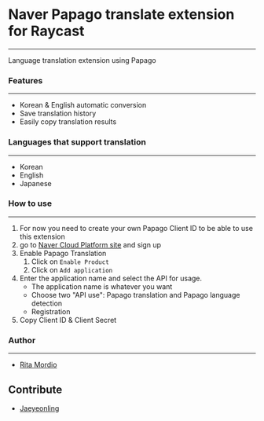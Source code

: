 # Naver Papago translate extension for Raycast
---
Language translation extension using Papago

### Features
---
- Korean & English automatic conversion
- Save translation history
- Easily copy translation results

### Languages that support translation
---
- Korean
- English
- Japanese

### How to use
---
1. For now you need to create your own Papago Client ID to be able to use this extension
2. go to [Naver Cloud Platform site](https://www.ncloud.com/) and sign up
3. Enable Papago Translation
   1. Click on `Enable Product`
   2. Click on `Add application`
4. Enter the application name and select the API for usage.
   - The application name is whatever you want
   - Choose two "API use": Papago translation and Papago language detection
   - Registration
5. Copy Client ID & Client Secret

### Author
---
- [Rita Mordio](https://github.com/Rita-Mordio)

Contribute
---
- [Jaeyeonling](https://github.com/jaeyeonling)
